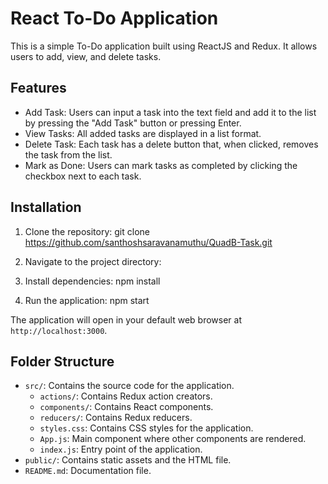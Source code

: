 # React To-Do Application

This is a simple To-Do application built using ReactJS and Redux. It allows users to add, view, and delete tasks.

## Features

- Add Task: Users can input a task into the text field and add it to the list by pressing the "Add Task" button or pressing Enter.
- View Tasks: All added tasks are displayed in a list format.
- Delete Task: Each task has a delete button that, when clicked, removes the task from the list.
- Mark as Done: Users can mark tasks as completed by clicking the checkbox next to each task.

## Installation

1. Clone the repository:
git clone https://github.com/santhoshsaravanamuthu/QuadB-Task.git

2. Navigate to the project directory:

3. Install dependencies:
npm install

4. Run the application:
npm start

The application will open in your default web browser at `http://localhost:3000`.

## Folder Structure

- `src/`: Contains the source code for the application.
  - `actions/`: Contains Redux action creators.
  - `components/`: Contains React components.
  - `reducers/`: Contains Redux reducers.
  - `styles.css`: Contains CSS styles for the application.
  - `App.js`: Main component where other components are rendered.
  - `index.js`: Entry point of the application.
- `public/`: Contains static assets and the HTML file.
- `README.md`: Documentation file.